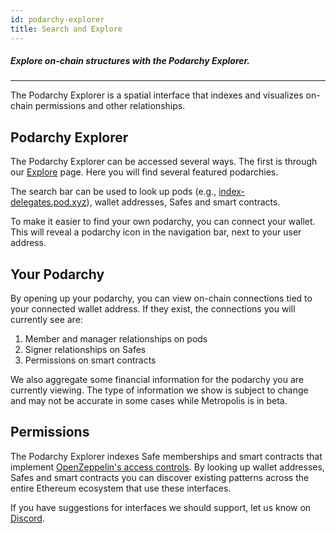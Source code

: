 ```yaml
---
id: podarchy-explorer
title: Search and Explore
---
```


##### Explore on-chain structures with the Podarchy Explorer.
---

The Podarchy Explorer is a spatial interface that indexes and visualizes on-chain permissions and other relationships.

## Podarchy Explorer

The Podarchy Explorer can be accessed several ways. The first is through our [Explore](https://pod.xyz/explore) page. Here you will find several featured podarchies. 

The search bar can be used to look up pods (e.g., [index-delegates.pod.xyz](https://index-delegates.pod.xyz)), wallet addresses, Safes and smart contracts.

To make it easier to find your own podarchy, you can connect your wallet. This will reveal a podarchy icon in the navigation bar, next to your user address.

## Your Podarchy

By opening up your podarchy, you can view on-chain connections tied to your connected wallet address. If they exist, the connections you will currently see are:

1. Member and manager relationships on pods
2. Signer relationships on Safes
3. Permissions on smart contracts

We also aggregate some financial information for the podarchy you are currently viewing. The type of information we show is subject to change and may not be accurate in some cases while Metropolis is in beta.

## Permissions

The Podarchy Explorer indexes Safe memberships and smart contracts that implement [OpenZeppelin's access controls](https://docs.openzeppelin.com/contracts/4.x/access-control). By looking up wallet addresses, Safes and smart contracts you can discover existing patterns across the entire Ethereum ecosystem that use these interfaces.

If you have suggestions for interfaces we should support, let us know on [Discord](https://discord.gg/yRdfXxH9kd).